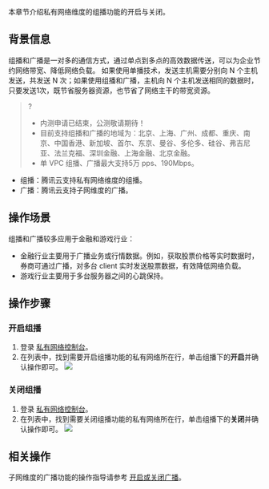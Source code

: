 本章节介绍私有网络维度的组播功能的开启与关闭。

## 背景信息
组播和广播是一对多的通信方式，通过单点到多点的高效数据传送，可以为企业节约网络带宽、降低网络负载。
如果使用单播技术，发送主机需要分别向 N 个主机发送，共发送 N 次；如果使用组播和广播，主机向 N 个主机发送相同的数据时，只要发送1次，既节省服务器资源，也节省了网络主干的带宽资源。
>?
>- 内测申请已结束，公测敬请期待！
>- 目前支持组播和广播的地域为：北京、上海、广州、成都、重庆、南京、中国香港、新加坡、首尔、东京、曼谷、多伦多、硅谷、弗吉尼亚、法兰克福、深圳金融、上海金融、北京金融。
>- 单 VPC 组播、广播最大支持5万 pps、190Mbps。
>

- 组播：腾讯云支持私有网络维度的组播。
- 广播：腾讯云支持子网维度的广播。

## 操作场景
组播和广播较多应用于金融和游戏行业：
- 金融行业主要用于广播业务或行情数据。例如，获取股票价格等实时数据时，券商可通过广播，对多台 client 实时发送股票数据，有效降低网络负载。
- 游戏行业主要用于多台服务器之间的心跳保持。

## 操作步骤
### 开启组播
1. 登录 [私有网络控制台](https://console.cloud.tencent.com/vpc)。
2. 在列表中，找到需要开启组播功能的私有网络所在行，单击组播下的**开启**并确认操作即可。
![](https://main.qcloudimg.com/raw/8f9fce0a5f8c63074654c6e767412675.png)


### 关闭组播
1. 登录 [私有网络控制台](https://console.cloud.tencent.com/vpc)。
2. 在列表中，找到需要关闭组播功能的私有网络所在行，单击组播下的**关闭**并确认操作即可。
![](https://main.qcloudimg.com/raw/6fe4d555b23746c53f2dbab39e2fbd87.png)

## 相关操作
子网维度的广播功能的操作指导请参考 [开启或关闭广播](https://cloud.tencent.com/document/product/215/36526)。

